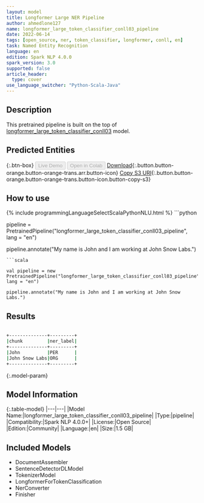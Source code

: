 ```yaml
---
layout: model
title: Longformer Large NER Pipeline
author: ahmedlone127
name: longformer_large_token_classifier_conll03_pipeline
date: 2022-06-14
tags: [open_source, ner, token_classifier, longformer, conll, en]
task: Named Entity Recognition
language: en
edition: Spark NLP 4.0.0
spark_version: 3.0
supported: false
article_header:
  type: cover
use_language_switcher: "Python-Scala-Java"
---
```


## Description

This pretrained pipeline is built on the top of [longformer_large_token_classifier_conll03](https://nlp.johnsnowlabs.com/2021/10/09/longformer_large_token_classifier_conll03_en.html) model.

## Predicted Entities



{:.btn-box}
<button class="button button-orange" disabled>Live Demo</button>
<button class="button button-orange" disabled>Open in Colab</button>
[Download](https://s3.amazonaws.com/community.johnsnowlabs.com/ahmedlone127/longformer_large_token_classifier_conll03_pipeline_en_4.0.0_3.0_1655214628921.zip){:.button.button-orange.button-orange-trans.arr.button-icon}
[Copy S3 URI](s3://community.johnsnowlabs.com/ahmedlone127/longformer_large_token_classifier_conll03_pipeline_en_4.0.0_3.0_1655214628921.zip){:.button.button-orange.button-orange-trans.button-icon.button-copy-s3}

## How to use



<div class="tabs-box" markdown="1">
{% include programmingLanguageSelectScalaPythonNLU.html %}
```python

pipeline = PretrainedPipeline("longformer_large_token_classifier_conll03_pipeline", lang = "en")

pipeline.annotate("My name is John and I am working at John Snow Labs.")
```
```scala

val pipeline = new PretrainedPipeline("longformer_large_token_classifier_conll03_pipeline", lang = "en")

pipeline.annotate("My name is John and I am working at John Snow Labs.")
```
</div>

## Results

```bash

+--------------+---------+
|chunk         |ner_label|
+--------------+---------+
|John          |PER      |
|John Snow Labs|ORG      |
+--------------+---------+
```

{:.model-param}
## Model Information

{:.table-model}
|---|---|
|Model Name:|longformer_large_token_classifier_conll03_pipeline|
|Type:|pipeline|
|Compatibility:|Spark NLP 4.0.0+|
|License:|Open Source|
|Edition:|Community|
|Language:|en|
|Size:|1.5 GB|

## Included Models

- DocumentAssembler
- SentenceDetectorDLModel
- TokenizerModel
- LongformerForTokenClassification
- NerConverter
- Finisher